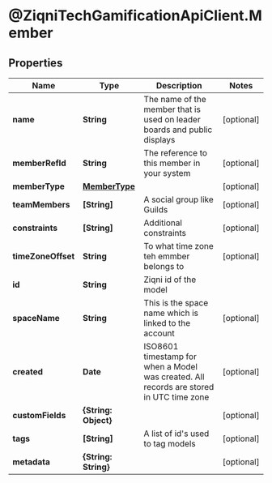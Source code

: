 # @ZiqniTechGamificationApiClient.Member

## Properties

Name | Type | Description | Notes
------------ | ------------- | ------------- | -------------
**name** | **String** | The name of the member that is used on leader boards and public displays | [optional] 
**memberRefId** | **String** | The reference to this member in your system | [optional] 
**memberType** | [**MemberType**](MemberType.md) |  | [optional] 
**teamMembers** | **[String]** | A social group like Guilds | [optional] 
**constraints** | **[String]** | Additional constraints | [optional] 
**timeZoneOffset** | **String** | To what time zone teh emmber belongs to | [optional] 
**id** | **String** | Ziqni id of the model | 
**spaceName** | **String** | This is the space name which is linked to the account | [optional] 
**created** | **Date** | ISO8601 timestamp for when a Model was created. All records are stored in UTC time zone | [optional] 
**customFields** | **{String: Object}** |  | [optional] 
**tags** | **[String]** | A list of id&#39;s used to tag models | [optional] 
**metadata** | **{String: String}** |  | [optional] 


